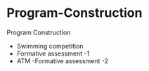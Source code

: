 # Program-Construction
Program Construction

 * Swimming competition
 * Formative assessment -1
 * ATM -Formative assessment -2
